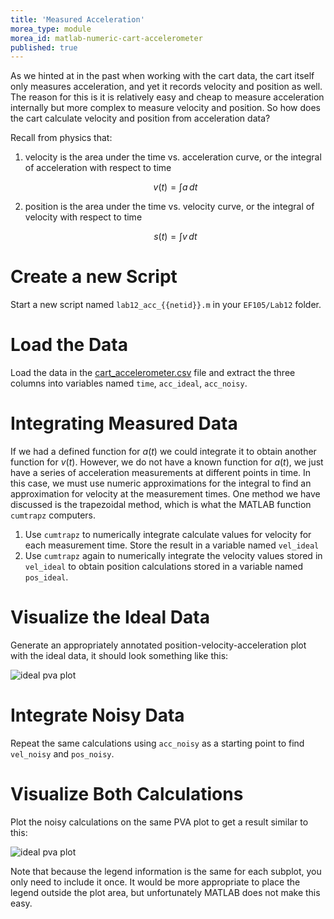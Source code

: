 ```yaml
---
title: 'Measured Acceleration'
morea_type: module
morea_id: matlab-numeric-cart-accelerometer
published: true
---
```

As we hinted at in the past when working with the cart data, the cart
itself only measures acceleration, and yet it records velocity and
position as well. The reason for this is it is relatively easy and
cheap to measure acceleration internally but more complex to measure
velocity and position. So how does the cart calculate velocity and
position from acceleration data?

Recall from physics that:

1. velocity is the area under the time vs. acceleration curve, or the integral of acceleration with respect to time

   $$v(t)=\int a\,dt$$
   
2. position is the area under the time vs. velocity curve, or the integral of velocity with respect to time

   $$s(t) = \int v\,dt$$

# Create a new Script

Start a new script named `lab12_acc_{{netid}}.m` in your `EF105/Lab12` folder.

# Load the Data

Load the data in the
[cart_accelerometer.csv]({{wwwroot}}/data/cart_accelerometer.csv) file
and extract the three columns into variables named `time`,
`acc_ideal`, `acc_noisy`.

# Integrating Measured Data

If we had a defined function for $a(t)$ we could integrate it to
obtain another function for $v(t)$. However, we do not have a known
function for $a(t)$, we just have a series of acceleration
measurements at different points in time. In this case, we must use
numeric approximations for the integral to find an approximation for
velocity at the measurement times. One method we have discussed is the
trapezoidal method, which is what the MATLAB function `cumtrapz`
computers.

1. Use `cumtrapz` to numerically integrate calculate values for velocity for
   each measurement time. Store the result in a variable named
   `vel_ideal`
2. Use `cumtrapz` again to numerically integrate the velocity values
   stored in `vel_ideal` to obtain position calculations stored in a
   variable named `pos_ideal`.
   
   
# Visualize the Ideal Data

Generate an appropriately annotated position-velocity-acceleration
plot with the ideal data, it should look something like this:

![ideal pva plot](pix/cart_ideal_acc_pva.png) <!-- {.screencap} -->

# Integrate Noisy Data

Repeat the same calculations using `acc_noisy` as a starting point to
find `vel_noisy` and `pos_noisy`.

# Visualize Both Calculations

Plot the noisy calculations on the same PVA plot to get a result similar to this:

![ideal pva plot](pix/cart_complete_acc_pva.png) <!-- {.screencap} -->

Note that because the legend information is the same for each subplot,
you only need to include it once. It would be more appropriate to
place the legend outside the plot area, but unfortunately MATLAB does
not make this easy.
